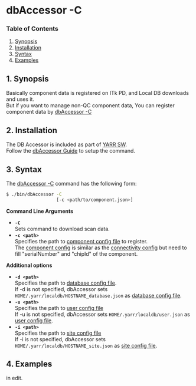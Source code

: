 # dbAccessor -C

### Table of Contents

1. [Synopsis](#1-synopsis)
2. [Installation](#2-installation)
3. [Syntax](#3-syntax)
4. [Examples](#4-examples)

## 1. Synopsis

Basically component data is registered on ITk PD, and Local DB downloads and uses it.<br>
But if you want to manage non-QC component data, You can register component data by [dbAccessor -C](c.md)

## 2. Installation

The DB Accessor is included as part of [YARR SW](http://yarr.web.cern.ch/yarr/).<br>
Follow the [dbAccessor Guide](../accessor.md) to setup the command.

## 3. Syntax

The [dbAccessor -C](c.md) command has the following form:

```bash
$ ./bin/dbAccessor -C
                   [-c <path/to/component.json>]
```

**Command Line Arguments**

- **``-C``** <br>
Sets command to download scan data.
- **``-c <path>``**<br>
Specifies the path to [component config file](../config/component.md) to register.<br>
The [component config](../config/component.md) is similar as the [connectivity config](../config/connectivity.md) but need to fill "serialNumber" and "chipId" of the component.

**Additional options**

- **``-d <path>``**<br>
Specifies the path to [database config file](../config/database.md).<br>
If -d is not specified, dbAccessor sets `HOME/.yarr/localdb/HOSTNAME_database.json` as [database config file](../config/database.md).
- **``-u <path>``**<br>
Specifies the path to [user config file](../config/user.md)<br>
If -u is not specified, dbAccessor sets `HOME/.yarr/localdb/user.json` as [user config file](../config/user.md).
- **``-i <path>``**<br>
Specifies the path to [site config file](../config/site.md)<br>
If -i is not specified, dbAccessor sets `HOME/.yarr/localdb/HOSTNAME_site.json` as [site config file](../config/site.md).

## 4. Examples

in edit.
